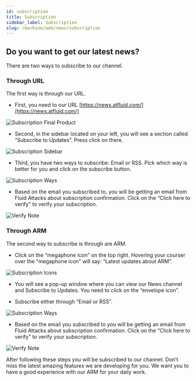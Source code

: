 ```yaml
---
id: subscription
title: Subscription
sidebar_label: Subscription
slug: /machine/web/news/subscription
---
```


## Do you want to get our latest news?

There are two ways to subscribe to
our channel.

### Through URL

The first way is through our URL.

- First, you need to our URL
  [https://news.atfluid.com/](https://news.atfluid.com/)

![Subscription Final Product](https://res.cloudinary.com/fluid-attacks/image/upload/v1643676383/docs/web/news/subscription/subscription_final-product.png)

- Second, in the sidebar located on
  your left, you will see a section
  called “Subscribe to Updates”.
  Press click on there.

![Subscription Sidebar](https://res.cloudinary.com/fluid-attacks/image/upload/v1643676383/docs/web/news/subscription/subscription_sidebar.png)

- Third, you have two ways to subscribe:
  Email or RSS.
  Pick which way is better for you and
  click on the subscribe button.

![Subscription Ways](https://res.cloudinary.com/fluid-attacks/image/upload/v1643676383/docs/web/news/subscription/subscription_suscription-ways.png)

- Based on the email you subscribed
  to, you will be getting an email from
  Fluid Attacks about subscription
  confirmation.
  Click on the “Click here to verify” to
  verify your subscription.

![Verify Note](https://res.cloudinary.com/fluid-attacks/image/upload/v1643676383/docs/web/news/subscription/subscription_verify-note.png)

### Through ARM

The second way to subscribe is through are ARM.

- Click on the “megaphone icon”
  on the top right.
  Hovering your courser
  over the  “megaphone icon” will say:
  “Latest updates about ARM”.

![Subscription Icons](https://res.cloudinary.com/fluid-attacks/image/upload/v1643676383/docs/web/news/subscription/subscription_megaphone.png)

- You will see a pop-up window where
  you can view our News channel and
  Subscribe to Updates.
  You need to click on the “envelope icon”.

- Subscribe either through “Email or RSS”.

![Subscription Ways](https://res.cloudinary.com/fluid-attacks/image/upload/v1655391894/docs/web/news/subscription/subscription_through_asm.png)

- Based on the email you subscribed
  to you will be getting an email from
  Fluid Attacks about subscription
  confirmation.
  Click on the “Click here to verify”
  to verify your subscription.

![Verify Note](https://res.cloudinary.com/fluid-attacks/image/upload/v1643676383/docs/web/news/subscription/subscription_verify-note.png)

After following these steps you will
be subscribed to our channel.
Don’t miss the latest amazing features
we are developing for you.
We want you to have a good experience
with our ARM for your daily work.
